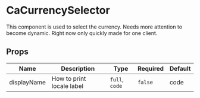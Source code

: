 # CaCurrencySelector

This component is used to select the currency. Needs more attention to become dynamic. Right now only quickly made for one client.

## Props

<!-- @vuese:CaCurrencySelector:props:start -->
|Name|Description|Type|Required|Default|
|---|---|---|---|---|
|displayName|How to print locale label|`full`, `code`|`false`|code|

<!-- @vuese:CaCurrencySelector:props:end -->


